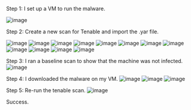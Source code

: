 Step 1: I set up a VM to run the malware.

![image](https://github.com/user-attachments/assets/fb549f2e-09fd-43ca-918e-f61a575396ca)

Step 2: Create a new scan for Tenable and import the .yar file.

![image](https://github.com/user-attachments/assets/c9338422-7665-4e5d-bf62-3bbb69c610a4)
![image](https://github.com/user-attachments/assets/f89dede8-f626-4ec7-8358-46bbdb30f722)
![image](https://github.com/user-attachments/assets/1640f770-f2ee-4f0f-9d11-f43e98ae121f)
![image](https://github.com/user-attachments/assets/eb79fce6-40e5-4dfa-b454-a25fa3ed7d73)
![image](https://github.com/user-attachments/assets/b004cfb2-9766-4779-a9d8-2345631c4a9b)
![image](https://github.com/user-attachments/assets/b887360f-7e0c-4e2a-926a-f8883e85fbe8)
![image](https://github.com/user-attachments/assets/c3401cef-ffdb-4918-bc46-fc27997cdcd4)
![image](https://github.com/user-attachments/assets/ce631038-8dd5-4e72-b028-b92ff13f6c5f)
![image](https://github.com/user-attachments/assets/7b398c4d-a50a-401b-af65-939fc890d461)
![image](https://github.com/user-attachments/assets/09ae4596-fc9f-4b7e-b80e-55c424bafd2f)
![image](https://github.com/user-attachments/assets/d087ec2e-bd16-4890-b393-1c17addfa51f)
![image](https://github.com/user-attachments/assets/41982ac3-0ef7-45b6-8261-4f544d8d00dc)


Step 3: I ran a baseline scan to show that the machine was not infected.
![image](https://github.com/user-attachments/assets/1ea1ed4b-3cc2-4af7-b01b-2e77fe8763fc)

Step 4: I downloaded the malware on my VM.
![image](https://github.com/user-attachments/assets/0f9694c9-f38d-4427-9190-ffa18abdf4e8)
![image](https://github.com/user-attachments/assets/fda7ab17-2e63-4aa0-b323-41a6dfb5ee90)
![image](https://github.com/user-attachments/assets/2bf8c65e-5c7c-4147-8316-2a664ba680b1)


Step 5: Re-run the tenable scan.
![image](https://github.com/user-attachments/assets/dfb60239-73f9-476c-b09e-bfeb5bf61d89)

Success.
